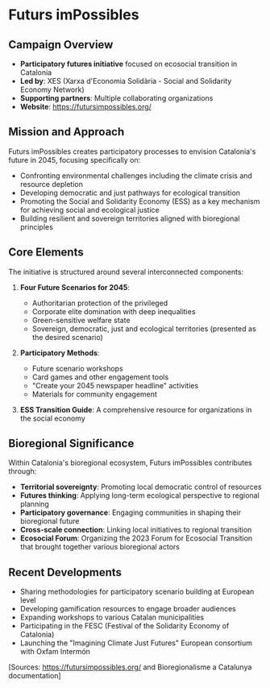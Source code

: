 # Futurs imPossibles

## Campaign Overview
- **Participatory futures initiative** focused on ecosocial transition in Catalonia
- **Led by**: XES (Xarxa d'Economia Solidària - Social and Solidarity Economy Network)
- **Supporting partners**: Multiple collaborating organizations
- **Website**: https://futursimpossibles.org/

## Mission and Approach
Futurs imPossibles creates participatory processes to envision Catalonia's future in 2045, focusing specifically on:

- Confronting environmental challenges including the climate crisis and resource depletion
- Developing democratic and just pathways for ecological transition
- Promoting the Social and Solidarity Economy (ESS) as a key mechanism for achieving social and ecological justice
- Building resilient and sovereign territories aligned with bioregional principles

## Core Elements
The initiative is structured around several interconnected components:

1. **Four Future Scenarios for 2045**:
   - Authoritarian protection of the privileged
   - Corporate elite domination with deep inequalities
   - Green-sensitive welfare state
   - Sovereign, democratic, just and ecological territories (presented as the desired scenario)

2. **Participatory Methods**:
   - Future scenario workshops
   - Card games and other engagement tools
   - "Create your 2045 newspaper headline" activities
   - Materials for community engagement

3. **ESS Transition Guide**: A comprehensive resource for organizations in the social economy

## Bioregional Significance
Within Catalonia's bioregional ecosystem, Futurs imPossibles contributes through:

- **Territorial sovereignty**: Promoting local democratic control of resources
- **Futures thinking**: Applying long-term ecological perspective to regional planning
- **Participatory governance**: Engaging communities in shaping their bioregional future
- **Cross-scale connection**: Linking local initiatives to regional transition
- **Ecosocial Forum**: Organizing the 2023 Forum for Ecosocial Transition that brought together various bioregional actors

## Recent Developments
- Sharing methodologies for participatory scenario building at European level
- Developing gamification resources to engage broader audiences
- Expanding workshops to various Catalan municipalities
- Participating in the FESC (Festival of the Solidarity Economy of Catalonia)
- Launching the "Imagining Climate Just Futures" European consortium with Oxfam Intermón

[Sources: https://futursimpossibles.org/ and Bioregionalisme a Catalunya documentation]

